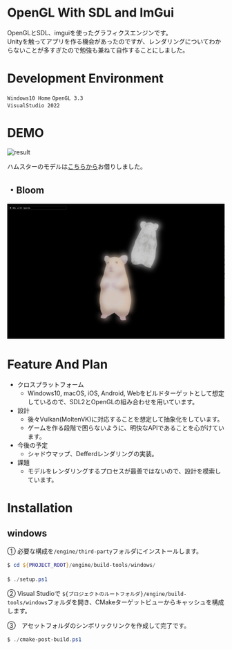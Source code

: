 # OpenGL With SDL and ImGui

OpenGLとSDL、imguiを使ったグラフィクスエンジンです。  
Unityを触ってアプリを作る機会があったのですが、レンダリングについてわからないことが多すぎたので勉強も兼ねて自作することにしました。

# Development Environment

``Windows10 Home``
``OpenGL 3.3``  
``VisualStudio 2022``

# DEMO

![result](https://github.com/machumun/opengl-with-sdl-and-imgui/blob/main/readme2.gif)

ハムスターのモデルは[こちらから](https://sketchfab.com/3d-models/hamtaro-7d195612e7814905aa1bfefd13b80be1)お借りしました。

## ・Bloom  

![result](https://github.com/machumun/opengl-with-sdl-and-imgui/blob/main/bloom.png)


# Feature And Plan

* クロスプラットフォーム
  * Windows10, macOS, iOS, Android, Webをビルドターゲットとして想定しているので、SDL2とOpenGLの組み合わせを用いています。
* 設計
  * 後々Vulkan(MoltenVK)に対応することを想定して抽象化をしています。
  * ゲームを作る段階で困らないように、明快なAPIであることを心がけています。
* 今後の予定
  * シャドウマップ、Defferdレンダリングの実装。
* 課題
  * モデルをレンダリングするプロセスが最善ではないので、設計を模索しています。

# Installation

## windows
① 必要な構成を``/engine/third-party``フォルダにインストールします。
```powershell
$ cd ${PROJECT_ROOT}/engine/build-tools/windows/

$ ./setup.ps1
```
  
②
Visual Studioで  ``${プロジェクトのルートフォルダ}/engine/build-tools/windows``フォルダを開き、CMakeターゲットビューからキャッシュを構成します。  

③　アセットフォルダのシンボリックリンクを作成して完了です。
```powershell
$ ./cmake-post-build.ps1
```

